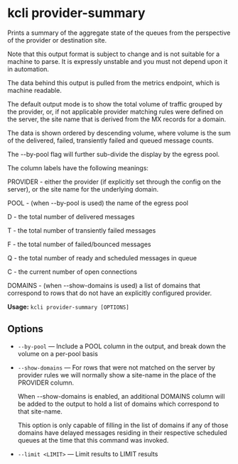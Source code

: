 # kcli provider-summary


Prints a summary of the aggregate state of the queues from the perspective of the provider or destination site.

Note that this output format is subject to change and is not suitable for a machine to parse. It is expressly unstable and you must not depend upon it in automation.

The data behind this output is pulled from the metrics endpoint, which is machine readable.

The default output mode is to show the total volume of traffic grouped by the provider, or, if not applicable provider matching rules were defined on the server, the site name that is derived from the MX records for a domain.

The data is shown ordered by descending volume, where volume is the sum of the delivered, failed, transiently failed and queued message counts.

The --by-pool flag will further sub-divide the display by the egress pool.

The column labels have the following meanings:

PROVIDER - either the provider (if explicitly set through the config on the server), or the site name for the underlying domain.

POOL     - (when --by-pool is used) the name of the egress pool

D        - the total number of delivered messages

T        - the total number of transiently failed messages

F        - the total number of failed/bounced messages

Q        - the total number of ready and scheduled messages in queue

C        - the current number of open connections

DOMAINS  - (when --show-domains is used) a list of domains that correspond to rows that do not have an explicitly configured provider.


**Usage:** `kcli provider-summary [OPTIONS]`

## Options


* `--by-pool` — Include a POOL column in the output, and break down the volume on a per-pool basis

* `--show-domains` — For rows that were not matched on the server by provider rules we will normally show a site-name in the place of the PROVIDER column.

     When --show-domains is enabled, an additional DOMAINS column will be added to the output to hold a list of domains which correspond to that site-name.

     This option is only capable of filling in the list of domains if any of those domains have delayed messages residing in their respective scheduled queues at the time that this command was invoked.

* `--limit <LIMIT>` — Limit results to LIMIT results



